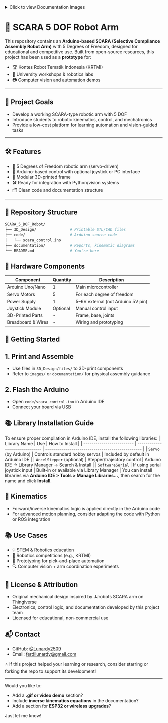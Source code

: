 <details>
<summary>Click to view Documentation Images</summary>
  
| | | |
|---|---|---|
| ![1](https://github.com/Lunardy2509/SCARA_5_DOF_Robot/blob/main/documentation/IMG_4944.heic) | ![2](https://github.com/Lunardy2509/SCARA_5_DOF_Robot/blob/main/documentation/IMG-20240519-WA0004.jpg) | ![3](https://github.com/Lunardy2509/SCARA_5_DOF_Robot/blob/main/documentation/IMG_5194.HEIC) |

</details>

# 🤖 SCARA 5 DOF Robot Arm

This repository contains an **Arduino-based SCARA (Selective Compliance Assembly Robot Arm)** with 5 Degrees of Freedom, designed for educational and competitive use. Built from open-source resources, this project has been used as a **prototype** for:

- 🏆 Kontes Robot Tematik Indonesia (KRTMI)
- 🏫 University workshops & robotics labs
- 📷 Computer vision and automation demos

---

## 🧠 Project Goals

- Develop a working SCARA-type robotic arm with 5 DOF
- Introduce students to robotic kinematics, control, and mechatronics
- Provide a low-cost platform for learning automation and vision-guided tasks

---

## 🛠️ Features

- 🎯 5 Degrees of Freedom robotic arm (servo-driven)
- 🧠 Arduino-based control with optional joystick or PC interface
- 🧩 Modular 3D-printed frame
- 🛠️ Ready for integration with Python/vision systems
- 🗂️ Clean code and documentation structure

---

## 📁 Repository Structure

```bash
SCARA_5_DOF_Robot/
├── 3D_Design/               # Printable STL/CAD files
├── code/                    # Arduino source code
│   └── scara_control.ino
├── documentation/           # Reports, kinematic diagrams
└── README.md                # You're here
```

## 🧰 Hardware Components
| Component          | Quantity | Description                        |
| ------------------ | -------- | ---------------------------------- |
| Arduino Uno/Nano   | 1        | Main microcontroller               |
| Servo Motors       | 5        | For each degree of freedom         |
| Power Supply       | 1        | 5–6V external (not Arduino 5V pin) |
| Joystick Module    | Optional | Manual control input               |
| 3D-Printed Parts   | -        | Frame, base, joints                |
| Breadboard & Wires | -        | Wiring and prototyping             |

## 🚀 Getting Started
## 1. Print and Assemble
- Use files in `3D_Design/files/` to 3D-print components
- Refer to `images/` or `documentation/` for physical assembly guidance

## 2. Flash the Arduino
- Open `code/scara_control.ino` in Arduino IDE
- Connect your board via USB

## 📚 Library Installation Guide
To ensure proper compilation in Arduino IDE, install the following libraries:
| Library Name              | Use                            | How to Install                                   |
| ------------------------- | ------------------------------ | ------------------------------------------------ |
| `Servo` (by Arduino)      | Controls standard hobby servos | Included by default in Arduino IDE               |
| `AccelStepper` (optional) | Stepper/trajectory control     | Arduino IDE → Library Manager → Search & Install |
| `SoftwareSerial`          | If using serial joystick input | Built-in or available via Library Manager        |
You can install libraries via **Arduino IDE > Tools > Manage Libraries...**, then search for the name and click **Install**.

## 🧮 Kinematics
- Forward/inverse kinematics logic is applied directly in the Arduino code
- For advanced motion planning, consider adapting the code with Python or ROS integration

## 📚 Use Cases
- 💡 STEM & Robotics education
- 🏁 Robotics competitions (e.g., KRTMI)
- 🧪 Prototyping for pick-and-place automation
- 🔍 Computer vision + arm coordination experiments

## 📝 License & Attribution
- Original mechanical design inspired by JJrobots SCARA arm on Thingiverse
- Electronics, control logic, and documentation developed by this project team
- Licensed for educational, non-commercial use

## 📬 Contact
- GitHub: [@Lunardy2509](https://github.com/Lunardy2509)
- Email: ferdilunardy@gmail.com

⭐️ If this project helped your learning or research, consider starring or forking the repo to support its development!

---

Would you like to:
- Add a **.gif or video demo** section?
- Include **inverse kinematics equations** in the documentation?
- Add a section for **ESP32 or wireless upgrades**?

Just let me know!
